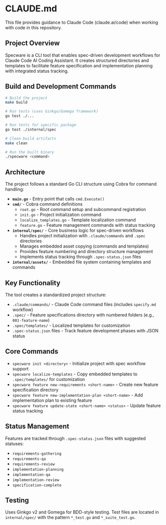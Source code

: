 # CLAUDE.md

This file provides guidance to Claude Code (claude.ai/code) when working with code in this repository.

## Project Overview

Specware is a CLI tool that enables spec-driven development workflows for Claude Code AI Coding Assistant. It creates structured directories and templates to facilitate feature specification and implementation planning with integrated status tracking.

## Build and Development Commands

```bash
# Build the project
make build

# Run tests (uses Ginkgo/Gomega framework)
go test ./...

# Run tests for specific package
go test ./internal/spec

# Clean build artifacts
make clean

# Run the built binary
./specware <command>
```

## Architecture

The project follows a standard Go CLI structure using Cobra for command handling:

- **`main.go`** - Entry point that calls `cmd.Execute()`
- **`cmd/`** - Cobra command definitions
  - `root.go` - Root command setup and subcommand registration  
  - `init.go` - Project initialization command
  - `localize_templates.go` - Template localization command
  - `feature.go` - Feature management commands with status tracking
- **`internal/spec/`** - Core business logic for spec-driven workflows
  - Handles project initialization with `.claude/commands` and `.spec` directories
  - Manages embedded asset copying (commands and templates)
  - Provides feature numbering and directory structure management
  - Implements status tracking through `.spec-status.json` files
- **`internal/assets/`** - Embedded file system containing templates and commands

## Key Functionality

The tool creates a standardized project structure:
- `.claude/commands/` - Claude Code command files (includes `specify.md` workflow)
- `.spec/` - Feature specifications directory with numbered folders (e.g., `001-feature-name`)
- `.spec/templates/` - Localized templates for customization
- `.spec-status.json` files - Track feature development phases with JSON status

## Core Commands

- `specware init <directory>` - Initialize project with spec workflow support
- `specware localize-templates` - Copy embedded templates to `.spec/templates/` for customization
- `specware feature new-requirements <short-name>` - Create new feature specification directory
- `specware feature new-implementation-plan <short-name>` - Add implementation plan to existing feature
- `specware feature update-state <short-name> <status>` - Update feature status tracking

## Status Management

Features are tracked through `.spec-status.json` files with suggested statuses:
- `requirements-gathering`
- `requirements-qa` 
- `requirements-review`
- `implementation-planning`
- `implementation-qa`
- `implementation-review`
- `specification-complete`

## Testing

Uses Ginkgo v2 and Gomega for BDD-style testing. Test files are located in `internal/spec/` with the pattern `*_test.go` and `*_suite_test.go`.